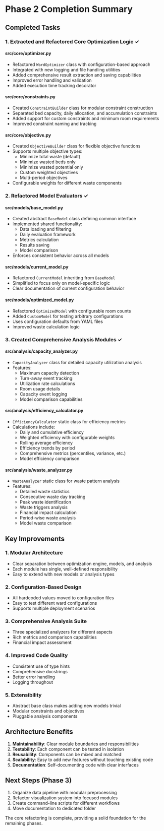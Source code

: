 # Phase 2 Completion Summary

## Completed Tasks

### 1. Extracted and Refactored Core Optimization Logic ✓

#### **src/core/optimizer.py**
- Refactored `WardOptimizer` class with configuration-based approach
- Integrated with new logging and file handling utilities
- Added comprehensive result extraction and saving capabilities
- Improved error handling and validation
- Added execution time tracking decorator

#### **src/core/constraints.py**
- Created `ConstraintBuilder` class for modular constraint construction
- Separated bed capacity, daily allocation, and accumulation constraints
- Added support for custom constraints and minimum room requirements
- Improved constraint naming and tracking

#### **src/core/objective.py**
- Created `ObjectiveBuilder` class for flexible objective functions
- Supports multiple objective types:
  - Minimize total waste (default)
  - Minimize wasted beds only
  - Minimize wasted potential only
  - Custom weighted objectives
  - Multi-period objectives
- Configurable weights for different waste components

### 2. Refactored Model Evaluators ✓

#### **src/models/base_model.py**
- Created abstract `BaseModel` class defining common interface
- Implemented shared functionality:
  - Data loading and filtering
  - Daily evaluation framework
  - Metrics calculation
  - Results saving
  - Model comparison
- Enforces consistent behavior across all models

#### **src/models/current_model.py**
- Refactored `CurrentModel` inheriting from `BaseModel`
- Simplified to focus only on model-specific logic
- Clear documentation of current configuration behavior

#### **src/models/optimized_model.py**
- Refactored `OptimizedModel` with configurable room counts
- Added `CustomModel` for testing arbitrary configurations
- Uses configuration defaults from YAML files
- Improved waste calculation logic

### 3. Created Comprehensive Analysis Modules ✓

#### **src/analysis/capacity_analyzer.py**
- `CapacityAnalyzer` class for detailed capacity utilization analysis
- Features:
  - Maximum capacity detection
  - Turn-away event tracking
  - Utilization rate calculations
  - Room usage details
  - Capacity event logging
  - Model comparison capabilities

#### **src/analysis/efficiency_calculator.py**
- `EfficiencyCalculator` static class for efficiency metrics
- Calculations include:
  - Daily and cumulative efficiency
  - Weighted efficiency with configurable weights
  - Rolling average efficiency
  - Efficiency trends by period
  - Comprehensive metrics (percentiles, variance, etc.)
  - Model efficiency comparison

#### **src/analysis/waste_analyzer.py**
- `WasteAnalyzer` static class for waste pattern analysis
- Features:
  - Detailed waste statistics
  - Consecutive waste day tracking
  - Peak waste identification
  - Waste triggers analysis
  - Financial impact calculation
  - Period-wise waste analysis
  - Model waste comparison

## Key Improvements

### 1. **Modular Architecture**
- Clear separation between optimization engine, models, and analysis
- Each module has single, well-defined responsibility
- Easy to extend with new models or analysis types

### 2. **Configuration-Based Design**
- All hardcoded values moved to configuration files
- Easy to test different ward configurations
- Supports multiple deployment scenarios

### 3. **Comprehensive Analysis Suite**
- Three specialized analyzers for different aspects
- Rich metrics and comparison capabilities
- Financial impact assessment

### 4. **Improved Code Quality**
- Consistent use of type hints
- Comprehensive docstrings
- Better error handling
- Logging throughout

### 5. **Extensibility**
- Abstract base class makes adding new models trivial
- Modular constraints and objectives
- Pluggable analysis components

## Architecture Benefits

1. **Maintainability**: Clear module boundaries and responsibilities
2. **Testability**: Each component can be tested in isolation
3. **Reusability**: Components can be mixed and matched
4. **Scalability**: Easy to add new features without touching existing code
5. **Documentation**: Self-documenting code with clear interfaces

## Next Steps (Phase 3)

1. Organize data pipeline with modular preprocessing
2. Refactor visualization system into focused modules
3. Create command-line scripts for different workflows
4. Move documentation to dedicated folder

The core refactoring is complete, providing a solid foundation for the remaining phases.